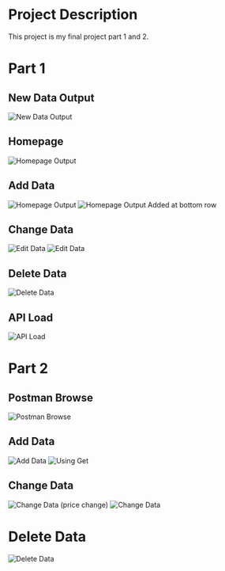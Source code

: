 # Project Description
This project is my final project part 1 and 2. 

# Part 1

## New Data Output
![New Data Output](screenshots/NewData.png)

## Homepage
![Homepage Output](screenshots/Homepage.png)

## Add Data
![Homepage Output](screenshots/new1.png)
![Homepage Output](screenshots/new2.png)
Added at bottom row

## Change Data
![Edit Data](screenshots/edit1.png)
![Edit Data](screenshots/edit2.png)

## Delete Data
![Delete Data](screenshots/Delete.png)

## API Load
![API Load](screenshots/API.png)

# Part 2
 ## Postman Browse
![Postman Browse](screenshots/browse.png)

## Add Data
![Add Data](screenshots/AddNew.png)
![Using Get](screenshots/Get.png)

## Change Data 
![Change Data](screenshots/ChangeData.png) (price change)
![Change Data](screenshots/DataChanged.png) 

# Delete Data
![Delete Data](screenshots/DataDeleted.png) 







